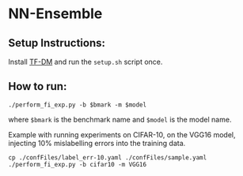 # NN-Ensemble

Setup Instructions:
---
Install [TF-DM](https://github.com/DependableSystemsLab/TF-DM) and run the `setup.sh` script once.


How to run:
---

```
./perform_fi_exp.py -b $bmark -m $model
```
where `$bmark` is the benchmark name and `$model` is the model name.


Example with running experiments on CIFAR-10, on the VGG16 model, injecting 10% mislabelling errors into the training data.

```
cp ./confFiles/label_err-10.yaml ./confFiles/sample.yaml
./perform_fi_exp.py -b cifar10 -m VGG16
```

